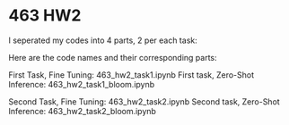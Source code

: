# 463 HW2
I seperated my codes into 4 parts, 2 per each task:


Here are the code names and their corresponding parts:


First Task, Fine Tuning: 463_hw2_task1.ipynb
First task, Zero-Shot Inference: 463_hw2_task1_bloom.ipynb


Second Task, Fine Tuning: 463_hw2_task2.ipynb
Second task, Zero-Shot Inference: 463_hw2_task2_bloom.ipynb
